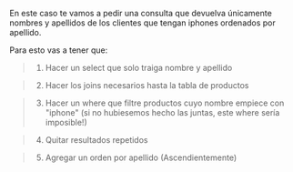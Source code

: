 En este caso te vamos a pedir una consulta que devuelva únicamente nombres y apellidos de los clientes que tengan iphones ordenados por apellido.

Para esto vas a tener que:

> 1. Hacer un select que solo traiga nombre y apellido

> 2. Hacer los joins necesarios hasta la tabla de productos

> 3. Hacer un where que filtre productos cuyo nombre empiece con "iphone" (si no hubiesemos hecho las juntas, este where sería imposible!)

> 4. Quitar resultados repetidos

> 5. Agregar un orden por apellido (Ascendientemente)